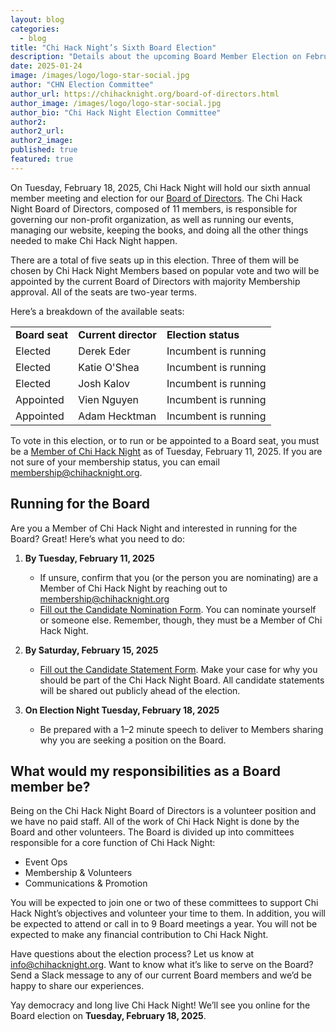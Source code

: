 ```yaml
---
layout: blog
categories: 
  - blog
title: "Chi Hack Night’s Sixth Board Election"
description: "Details about the upcoming Board Member Election on February 18, 2025. Info about who is seeking reelection and how members can run for the board is detailed within."
date: 2025-01-24
image: /images/logo/logo-star-social.jpg
author: "CHN Election Committee"
author_url: https://chihacknight.org/board-of-directors.html
author_image: /images/logo/logo-star-social.jpg
author_bio: "Chi Hack Night Election Committee"
author2: 
author2_url:
author2_image: 
published: true
featured: true
---
```


On Tuesday, February 18, 2025, Chi Hack Night will hold our sixth annual member meeting and election for our [Board of Directors](https://chihacknight.org/board-of-directors.html). The Chi Hack Night Board of Directors, composed of 11 members, is responsible for governing our non-profit organization, as well as running our events, managing our website, keeping the books, and doing all the other things needed to make Chi Hack Night happen.

There are a total of five seats up in this election. Three of them will be chosen by Chi Hack Night Members based on popular vote and two will be appointed by the current Board of Directors with majority Membership approval. All of the seats are two-year terms.

Here’s a breakdown of the available seats:

<table class='table table-bordered'>
  <tr>
   <td><strong>Board seat</strong>
   </td>
   <td><strong>Current director</strong>
   </td>
   <td><strong>Election status</strong>
   </td>
  </tr>
  <tr>
   <td>Elected
   </td>
   <td>Derek Eder
   </td>
   <td>Incumbent is running
   </td>
  </tr>
  <tr>
   <td>Elected
   </td>
   <td>Katie O'Shea
   </td>
   <td>Incumbent is running
   </td>
  </tr>
  <tr>
   <td>Elected
   </td>
   <td>Josh Kalov
   </td>
   <td>Incumbent is running
   </td>
  </tr>
  <tr>
   <td>Appointed
   </td>
   <td>Vien Nguyen
   </td>
   <td>Incumbent is running
   </td>
  </tr>
  <tr>
   <td>Appointed
   </td>
   <td>Adam Hecktman
   </td>
   <td>Incumbent is running
   </td>
  </tr>
</table>


To vote in this election, or to run or be appointed to a Board seat, you must be a [Member of Chi Hack Night](https://chihacknight.org/membership/application.html) as of Tuesday, February 11, 2025. If you are not sure of your membership status, you can email membership@chihacknight.org.


## Running for the Board

Are you a Member of Chi Hack Night and interested in running for the Board? Great! Here’s what you need to do:

1. **By Tuesday, February 11, 2025**
    * If unsure, confirm that you (or the person you are nominating) are a Member of Chi Hack Night by reaching out to [membership@chihacknight.org](mailto:membership@chihacknight.org)
    * [Fill out the Candidate Nomination Form](https://forms.gle/HWd4AfK7cunrkM6Z9). You can nominate yourself or someone else. Remember, though, they must be a Member of Chi Hack Night.

1. **By Saturday, February 15, 2025**
    * [Fill out the Candidate Statement Form](https://forms.gle/uQC6mGZqWa6ydN5s5). Make your case for why you should be part of the Chi Hack Night Board. All candidate statements will be shared out publicly ahead of the election.

1. **On Election Night Tuesday, February 18, 2025**
    * Be prepared with a 1–2 minute speech to deliver to Members sharing why you are seeking a position on the Board.

## What would my responsibilities as a Board member be?

Being on the Chi Hack Night Board of Directors is a volunteer position and we have no paid staff. All of the work of Chi Hack Night is done by the Board and other volunteers. The Board is divided up into committees responsible for a core function of Chi Hack Night:

* Event Ops 
* Membership & Volunteers
* Communications & Promotion

You will be expected to join one or two of these committees to support Chi Hack Night’s objectives and volunteer your time to them. In addition, you will be expected to attend or call in to 9 Board meetings a year. You will not be expected to make any financial contribution to Chi Hack Night.

Have questions about the election process? Let us know at [info@chihacknight.org](mailto:info@chihacknight.org). Want to know what it’s like to serve on the Board? Send a Slack message to any of our current Board members and we’d be happy to share our experiences.

Yay democracy and long live Chi Hack Night! We’ll see you online for the Board election on **Tuesday, February 18, 2025**.
